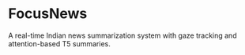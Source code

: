 # FocusNews
A real-time Indian news summarization system with gaze tracking and attention-based T5 summaries.
